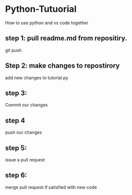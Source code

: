 # Python-Tutuorial
How to use python and vs code together

## step 1: pull readme.md from repositiry.
git push
## Step 2: make changes to repostirory
add new changes to tutorial.py

## step 3:
Commit our changes 

## step 4
push our changes

## step 5:
issue a pull request 

## step 6:

merge pull request if satisfied with new code